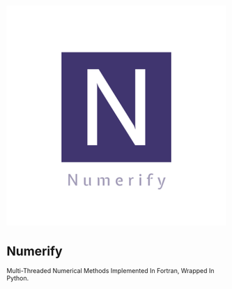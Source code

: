 ![](logo.png)

# Numerify
Multi-Threaded Numerical Methods Implemented In Fortran, Wrapped In Python.